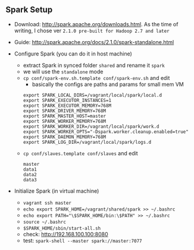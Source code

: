 ## Spark Setup

* Download: http://spark.apache.org/downloads.html. As the time of writing, I chose ver `2.1.0 pre-built for Hadoop 2.7 and later`
* Guide: http://spark.apache.org/docs/2.1.0/spark-standalone.html

* Configure Spark (you can do it in host machine)
  * extract Spark in synced folder `shared` and rename it `spark`
  * we will use the `standalone` mode
  * `cp conf/spark-env.sh.template conf/spark-env.sh` and edit
    * basically the configs are paths and params for small mem VM
    ```
    export SPARK_LOCAL_DIRS=/vagrant/local/spark/local.d
    export SPARK_EXECUTOR_INSTANCES=1
    export SPARK_EXECUTOR_MEMORY=768M
    export SPARK_DRIVER_MEMORY=768M
    export SPARK_MASTER_HOST=master
    export SPARK_WORKER_MEMORY=768M
    export SPARK_WORKER_DIR=/vagrant/local/spark/work.d
    export SPARK_WORKER_OPTS="-Dspark.worker.cleanup.enabled=true"
    export SPARK_DAEMON_MEMORY=768M
    export SPARK_LOG_DIR=/vagrant/local/spark/logs.d
    ```
  * `cp conf/slaves.template conf/slaves` and edit
    ```
    master
    data1
    data2
    data3
    ```
* Initialize Spark (in virtual machine)
  * `vagrant ssh master`
  * `echo export SPARK_HOME=/vagrant/shared/spark >> ~/.bashrc`
  * `echo export PATH="\$SPARK_HOME/bin:\$PATH" >> ~/.bashrc`
  * `source ~/.bashrc`
  * `$SPARK_HOME/sbin/start-all.sh`
  * check: http://192.168.100.100:8080
  * test: `spark-shell --master spark://master:7077`
